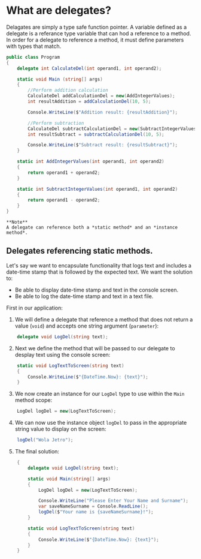 # What are delegates?
Delagates are simply a type safe function pointer. A variable defined as a delegate is a referance type variable that can hod a reference to a method.
In order for a delegate to reference a method, it must define parameters with types that match.

```cs
public class Program
{
    delegate int CalculateDel(int operand1, int operand2);

    static void Main (string[] args)
    {
        //Perform addition calculation
        CalculateDel addCalculationDel = new(AddIntegerValues);
        int resultAddition = addCalculationDel(10, 5);

        Console.WriteLine($"Addition result: {resultAddition}");

        //Perform subtraction
        CalculateDel subtractCalculationDel = new(SubtractIntegerValues);
        int resultSubtract = subtractCalculationDel(10, 5);

        Console.WriteLine($"Subtract result: {resultSubtract}");
    }

    static int AddIntegerValues(int operand1, int operand2)
    {
        return operand1 + operand2;
    }

    static int SubtractIntegerValues(int operand1, int operand2)
    {
        return operand1 - operand2;
    }
}
```

    **Note**
    A delegate can reference both a *static method* and an *instance method*.


## Delegates referencing static methods.
Let's say we want to encapsulate functionality that logs text and includes a date-time stamp that is followed by the expected text. We want the solution to:
* Be able to display date-time stamp and text in the console screen.
* Be able to log the date-time stamp and text in a text file.

First in our application:
1. We will define a delegate that reference a method that does not return a value (`void`) and accepts one string argument (`parameter`):
```cs 
    delegate void LogDel(string text);
```

2. Next we define the method that will be passed to our delegate to desplay text using the console screen:
```cs
    static void LogTextToScreen(string text)
    {
        Console.WriteLine($"{DateTime.Now}: {text}");
    }
```

3. We now create an instance for our `LogDel` type to use within the `Main` method scope:
```cs
    LogDel logDel = new(LogTextToScreen);
```

4. We can now use the instance object `logDel` to pass in the appropriate string value to display on the screen:
```cs
    logDel("Wola Jetro");
```

5. The final solution:
```cs
    {
        delegate void LogDel(string text);

        static void Main(string[] args)
        {
            LogDel logDel = new(LogTextToScreen);

            Console.WriteLine("Please Enter Your Name and Surname");
            var saveNameSurname = Console.ReadLine();
            logDel($"Your name is {saveNameSurname}!");
        }

        static void LogTextToScreen(string text)
        {
            Console.WriteLine($"{DateTime.Now}: {text}");
        }
    }
```

